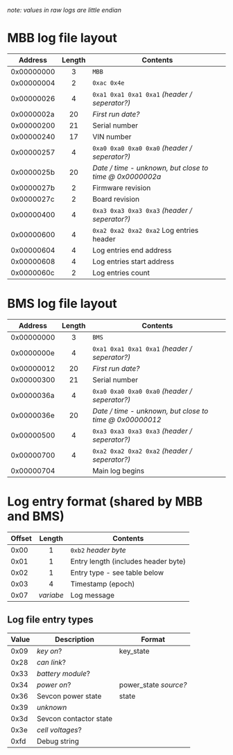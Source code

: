 *note: values in raw logs are little endian*

# MBB log file layout

Address    | Length | Contents                                      
---------- | :----: | --------
0x00000000 | 3      | `MBB`
0x00000004 | 2      | `0xac 0x4e`
0x00000026 | 4      | `0xa1 0xa1 0xa1 0xa1` *(header / seperator?)*
0x0000002a | 20     | *First run date?*
0x00000200 | 21     | Serial number
0x00000240 | 17     | VIN number
0x00000257 | 4      | `0xa0 0xa0 0xa0 0xa0` *(header / seperator?)*
0x0000025b | 20     | *Date / time - unknown, but close to time @ 0x0000002a*
0x0000027b | 2      | Firmware revision
0x0000027c | 2      | Board revision
0x00000400 | 4      | `0xa3 0xa3 0xa3 0xa3` *(header / seperator?)*
0x00000600 | 4      | `0xa2 0xa2 0xa2 0xa2` Log entries header
0x00000604 | 4      | Log entries end address
0x00000608 | 4      | Log entries start address
0x0000060c | 2      | Log entries count




# BMS log file layout

Address    | Length | Contents                                      
---------- | :----: | --------
0x00000000 | 3      | `BMS`
0x0000000e | 4      | `0xa1 0xa1 0xa1 0xa1` *(header / seperator?)*
0x00000012 | 20     | *First run date?*
0x00000300 | 21     | Serial number
0x0000036a | 4      | `0xa0 0xa0 0xa0 0xa0` *(header / seperator?)*
0x0000036e | 20     | *Date / time - unknown, but close to time @ 0x00000012*
0x00000500 | 4      | `0xa3 0xa3 0xa3 0xa3` *(header / seperator?)*
0x00000700 | 4      | `0xa2 0xa2 0xa2 0xa2` *(header / seperator?)*
0x00000704 |        | Main log begins



# Log entry format (shared by MBB and BMS)

Offset | Length    | Contents                                      
------ | :-------: | --------
0x00   | 1         | `0xb2` *header byte*
0x01   | 1         | Entry length (includes header byte)
0x02   | 1         | Entry type - see table below
0x03   | 4         | Timestamp (epoch)
0x07   | *variabe* | Log message

## Log file entry types

Value | Description             | Format
----- | ----------------------- | ------
0x09  | *key on*?               | key_state
0x28  | *can link*?             |
0x33  | *battery module*?       | 
0x34  | *power on*?             | power_state *source?*
0x36  | Sevcon power state      | state
0x39  | *unknown*               |
0x3d  | Sevcon contactor state  | 
0x3e  | *cell voltages*?        | 
0xfd  | Debug string            | 


